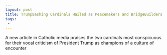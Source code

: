 ```yaml
---
layout: post
title: TrumpBashing Cardinals Hailed as Peacemakers and BridgeBuilders
tags:
 -
---
```

A new article in Catholic media praises the two cardinals most conspicuous for their vocal criticism of President Trump as champions of a culture of encounter

